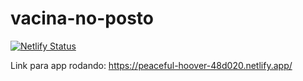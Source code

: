 # vacina-no-posto

[![Netlify Status](https://api.netlify.com/api/v1/badges/483c1da7-329f-48b5-b7df-042cda441998/deploy-status)](https://app.netlify.com/sites/peaceful-hoover-48d020/deploys)  

Link para app rodando: https://peaceful-hoover-48d020.netlify.app/